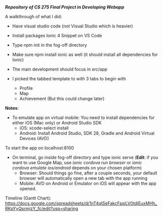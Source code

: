 ***Repository of CS 275 Final Project in Developing Webapp***

A walkthrough of what I did:
- Have visual studio code (not Visual Studio which is heavier) 
- Install packages Ionic 4 Snippet on VS Code
- Type npm init in the fog-off directory  
- Make sure npm install ionic as well (it should install all dependencies for Ionic)

- The main development should focus in src/app
- I picked the tabbed template to with 3 tabs to begin with
	+ Profile
	+ Map
	+ Achievement
	(But this could change later)
	
**Notes**: 
- To emulate app on virtual mobile: You need to install dependencies for either iOS (Mac only) or Android Studio SDK
	+ iOS: xcode-select install
	+ Android: Install Android Studio, SDK 28, Gradle and Android Virtual Devices (AVD)
	
To start the app on localhost:8100
- On terminal, go inside fog-off directory and type ionic serve (**Edit**: if you want to use Google Map, use *ionic cordova run browser* or *ionic cordova emulate ios/android* depends on your chosen platform)
	+ Browser: Should things go fine, after a couple seconds, your default browser will automatically open a new tab with the app running 
	+ Mobile: AVD on Android or Emulator on iOS will appear with the app opened. 


Timeline (Gantt Chart): https://docs.google.com/spreadsheets/d/1nT4qISeFakcFasjLV0tdjEuxMHh_RKpYyQsrmjzY_fc/edit?usp=sharing
